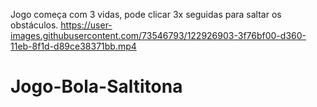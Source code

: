 Jogo começa com 3 vidas, pode clicar 3x seguidas para saltar os obstáculos.
https://user-images.githubusercontent.com/73546793/122926903-3f76bf00-d360-11eb-8f1d-d89ce38371bb.mp4

# Jogo-Bola-Saltitona
